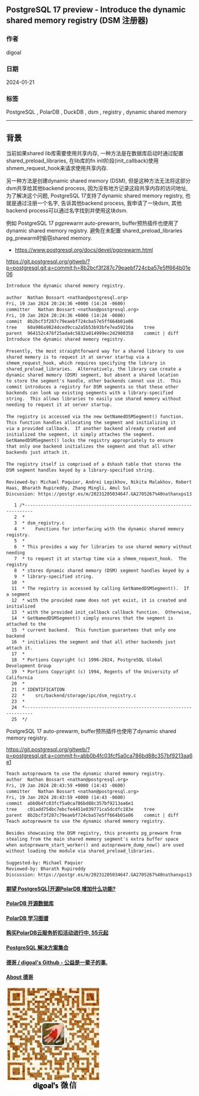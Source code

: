 ## PostgreSQL 17 preview - Introduce the dynamic shared memory registry (DSM 注册器)  
                                              
### 作者                                              
digoal                                              
                                              
### 日期                                              
2024-01-21                                        
                                              
### 标签                                              
PostgreSQL , PolarDB , DuckDB , dsm , registry , dynamic shared memory        
                                              
----                                              
                                              
## 背景     
当前如果shared lib库需要使用共享内存, 一种方法是在数据库启动时通过配置shared_preload_libraries, 在lib库的fn init阶段(init_callback)使用shmem_request_hook来请求使用共享内存.  
    
另一种方法是创建dynamic shared memory (DSM), 但是这种方法无法将这部分dsm共享给其他backend process, 因为没有地方记录这段共享内存的访问地址, 为了解决这个问题, PostgreSQL 17支持了dynamic shared memory registry, 也就是通过注册一个名字, 告诉其他backend process, 我申请了一块dsm, 其他backend process可以通过名字找到并使用这块dsm.    
    
例如 PostgreSQL 17 pgprewarm auto-prewarm, buffer预热插件也使用了dynamic shared memory registry. 避免在未配置  shared_preload_libraries pg_prewarm时偷窃shared memory.    
- https://www.postgresql.org/docs/devel/pgprewarm.html     
    
https://git.postgresql.org/gitweb/?p=postgresql.git;a=commit;h=8b2bcf3f287c79eaebf724cba57e5ff664b01e06  
```  
Introduce the dynamic shared memory registry.  
  
author	Nathan Bossart <nathan@postgresql.org>	  
Fri, 19 Jan 2024 20:24:36 +0000 (14:24 -0600)  
committer	Nathan Bossart <nathan@postgresql.org>	  
Fri, 19 Jan 2024 20:24:36 +0000 (14:24 -0600)  
commit	8b2bcf3f287c79eaebf724cba57e5ff664b01e06  
tree	60a986a9824dced9cca2a5b53b93bfe7ea59216a	tree  
parent	964152c476f25ada4c5832a014999ec2d2980358	commit | diff  
Introduce the dynamic shared memory registry.  
  
Presently, the most straightforward way for a shared library to use  
shared memory is to request it at server startup via a  
shmem_request_hook, which requires specifying the library in  
shared_preload_libraries.  Alternatively, the library can create a  
dynamic shared memory (DSM) segment, but absent a shared location  
to store the segment's handle, other backends cannot use it.  This  
commit introduces a registry for DSM segments so that these other  
backends can look up existing segments with a library-specified  
string.  This allows libraries to easily use shared memory without  
needing to request it at server startup.  
  
The registry is accessed via the new GetNamedDSMSegment() function.  
This function handles allocating the segment and initializing it  
via a provided callback.  If another backend already created and  
initialized the segment, it simply attaches the segment.  
GetNamedDSMSegment() locks the registry appropriately to ensure  
that only one backend initializes the segment and that all other  
backends just attach it.  
  
The registry itself is comprised of a dshash table that stores the  
DSM segment handles keyed by a library-specified string.  
  
Reviewed-by: Michael Paquier, Andrei Lepikhov, Nikita Malakhov, Robert Haas, Bharath Rupireddy, Zhang Mingli, Amul Sul  
Discussion: https://postgr.es/m/20231205034647.GA2705267%40nathanxps13  
```  
  
```    
   1 /*-------------------------------------------------------------------------  
   2  *  
   3  * dsm_registry.c  
   4  *    Functions for interfacing with the dynamic shared memory registry.  
   5  *  
   6  * This provides a way for libraries to use shared memory without needing  
   7  * to request it at startup time via a shmem_request_hook.  The registry  
   8  * stores dynamic shared memory (DSM) segment handles keyed by a  
   9  * library-specified string.  
  10  *  
  11  * The registry is accessed by calling GetNamedDSMSegment().  If a segment  
  12  * with the provided name does not yet exist, it is created and initialized  
  13  * with the provided init_callback callback function.  Otherwise,  
  14  * GetNamedDSMSegment() simply ensures that the segment is attached to the  
  15  * current backend.  This function guarantees that only one backend  
  16  * initializes the segment and that all other backends just attach it.  
  17  *  
  18  * Portions Copyright (c) 1996-2024, PostgreSQL Global Development Group  
  19  * Portions Copyright (c) 1994, Regents of the University of California  
  20  *  
  21  * IDENTIFICATION  
  22  *    src/backend/storage/ipc/dsm_registry.c  
  23  *  
  24  *-------------------------------------------------------------------------  
  25  */  
```  
  
PostgreSQL 17 auto-prewarm, buffer预热插件也使用了dynamic shared memory registry.  
  
https://git.postgresql.org/gitweb/?p=postgresql.git;a=commit;h=abb0b4fc03fcf5a0ca786bd88c357bf9213aa6e1  
```  
Teach autoprewarm to use the dynamic shared memory registry.  
author	Nathan Bossart <nathan@postgresql.org>	  
Fri, 19 Jan 2024 20:43:59 +0000 (14:43 -0600)  
committer	Nathan Bossart <nathan@postgresql.org>	  
Fri, 19 Jan 2024 20:43:59 +0000 (14:43 -0600)  
commit	abb0b4fc03fcf5a0ca786bd88c357bf9213aa6e1  
tree	c01add754bc7ebcfe4451e039771ca5dcdfc183e	tree  
parent	8b2bcf3f287c79eaebf724cba57e5ff664b01e06	commit | diff  
Teach autoprewarm to use the dynamic shared memory registry.  
  
Besides showcasing the DSM registry, this prevents pg_prewarm from  
stealing from the main shared memory segment's extra buffer space  
when autoprewarm_start_worker() and autoprewarm_dump_now() are used  
without loading the module via shared_preload_libraries.  
  
Suggested-by: Michael Paquier  
Reviewed-by: Bharath Rupireddy  
Discussion: https://postgr.es/m/20231205034647.GA2705267%40nathanxps13  
```  
  
  
#### [期望 PostgreSQL|开源PolarDB 增加什么功能?](https://github.com/digoal/blog/issues/76 "269ac3d1c492e938c0191101c7238216")
  
  
#### [PolarDB 开源数据库](https://openpolardb.com/home "57258f76c37864c6e6d23383d05714ea")
  
  
#### [PolarDB 学习图谱](https://www.aliyun.com/database/openpolardb/activity "8642f60e04ed0c814bf9cb9677976bd4")
  
  
#### [购买PolarDB云服务折扣活动进行中, 55元起](https://www.aliyun.com/activity/new/polardb-yunparter?userCode=bsb3t4al "e0495c413bedacabb75ff1e880be465a")
  
  
#### [PostgreSQL 解决方案集合](../201706/20170601_02.md "40cff096e9ed7122c512b35d8561d9c8")
  
  
#### [德哥 / digoal's Github - 公益是一辈子的事.](https://github.com/digoal/blog/blob/master/README.md "22709685feb7cab07d30f30387f0a9ae")
  
  
#### [About 德哥](https://github.com/digoal/blog/blob/master/me/readme.md "a37735981e7704886ffd590565582dd0")
  
  
![digoal's wechat](../pic/digoal_weixin.jpg "f7ad92eeba24523fd47a6e1a0e691b59")
  
